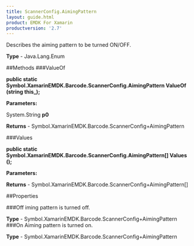 ```yaml
---
title: ScannerConfig.AimingPattern
layout: guide.html
product: EMDK For Xamarin 
productversion: '2.7' 
---
```

Describes the aiming pattern to be turned ON/OFF.

**Type** - Java.Lang.Enum

##Methods
###ValueOf

**public static Symbol.XamarinEMDK.Barcode.ScannerConfig.AimingPattern ValueOf (string this_);**


        

**Parameters:**

System.String **p0** 

**Returns** - Symbol.XamarinEMDK.Barcode.ScannerConfig+AimingPattern

###Values

**public static Symbol.XamarinEMDK.Barcode.ScannerConfig.AimingPattern[] Values ();**


        

**Parameters:**

**Returns** - Symbol.XamarinEMDK.Barcode.ScannerConfig+AimingPattern[]

##Properties

###Off
iming pattern is turned off.

**Type** - Symbol.XamarinEMDK.Barcode.ScannerConfig+AimingPattern
###On
Aiming pattern is turned on.

**Type** - Symbol.XamarinEMDK.Barcode.ScannerConfig+AimingPattern

